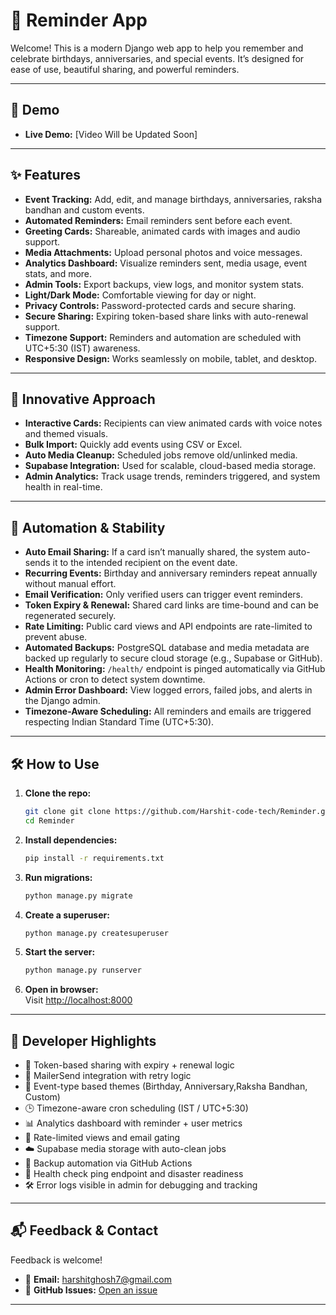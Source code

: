 # 🎉 Reminder App

Welcome! This is a modern Django web app to help you remember and celebrate birthdays, anniversaries, and special events. It’s designed for ease of use, beautiful sharing, and powerful reminders.

---

## 🚀 Demo

- **Live Demo:** [Video Will be Updated Soon]

---

## ✨ Features

- **Event Tracking:** Add, edit, and manage birthdays, anniversaries, raksha bandhan and custom events.
- **Automated Reminders:** Email reminders sent before each event.
- **Greeting Cards:** Shareable, animated cards with images and audio support.
- **Media Attachments:** Upload personal photos and voice messages.
- **Analytics Dashboard:** Visualize reminders sent, media usage, event stats, and more.
- **Admin Tools:** Export backups, view logs, and monitor system stats.
- **Light/Dark Mode:** Comfortable viewing for day or night.
- **Privacy Controls:** Password-protected cards and secure sharing.
- **Secure Sharing:** Expiring token-based share links with auto-renewal support.
- **Timezone Support:** Reminders and automation are scheduled with UTC+5:30 (IST) awareness.
- **Responsive Design:** Works seamlessly on mobile, tablet, and desktop.

---

## 🧠 Innovative Approach

- **Interactive Cards:** Recipients can view animated cards with voice notes and themed visuals.
- **Bulk Import:** Quickly add events using CSV or Excel.
- **Auto Media Cleanup:** Scheduled jobs remove old/unlinked media.
- **Supabase Integration:** Used for scalable, cloud-based media storage.
- **Admin Analytics:** Track usage trends, reminders triggered, and system health in real-time.

---

## 🔁 Automation & Stability

- **Auto Email Sharing:** If a card isn’t manually shared, the system auto-sends it to the intended recipient on the event date.
- **Recurring Events:** Birthday and anniversary reminders repeat annually without manual effort.
- **Email Verification:** Only verified users can trigger event reminders.
- **Token Expiry & Renewal:** Shared card links are time-bound and can be regenerated securely.
- **Rate Limiting:** Public card views and API endpoints are rate-limited to prevent abuse.
- **Automated Backups:** PostgreSQL database and media metadata are backed up regularly to secure cloud storage (e.g., Supabase or GitHub).
- **Health Monitoring:** `/health/` endpoint is pinged automatically via GitHub Actions or cron to detect system downtime.
- **Admin Error Dashboard:** View logged errors, failed jobs, and alerts in the Django admin.
- **Timezone-Aware Scheduling:** All reminders and emails are triggered respecting Indian Standard Time (UTC+5:30).

---

## 🛠️ How to Use

1. **Clone the repo:**
    ```sh
    git clone git clone https://github.com/Harshit-code-tech/Reminder.git
    cd Reminder
    ```

2. **Install dependencies:**
    ```sh
    pip install -r requirements.txt
    ```

3. **Run migrations:**
    ```sh
    python manage.py migrate
    ```

4. **Create a superuser:**
    ```sh
    python manage.py createsuperuser
    ```

5. **Start the server:**
    ```sh
    python manage.py runserver
    ```

6. **Open in browser:**  
   Visit [http://localhost:8000](http://localhost:8000)

---

## 🧪 Developer Highlights

- 🧾 Token-based sharing with expiry + renewal logic  
- 📩 MailerSend integration with retry logic  
- 🧠 Event-type based themes (Birthday, Anniversary,Raksha Bandhan, Custom)  
- 🕒 Timezone-aware cron scheduling (IST / UTC+5:30)  
- 📊 Analytics dashboard with reminder + user metrics  
- 🔐 Rate-limited views and email gating  
- ☁️ Supabase media storage with auto-clean jobs  
- 💾 Backup automation via GitHub Actions  
- 🛟 Health check ping endpoint and disaster readiness  
- 🛠️ Error logs visible in admin for debugging and tracking  

---

## 📬 Feedback & Contact

Feedback is welcome!  
- 📧 **Email:** [harshitghosh7@gmail.com](mailto:harshitghosh7@gmail.com)  
- 🐛 **GitHub Issues:** [Open an issue](https://github.com/Harshit-code-tech/Reminder/issues)

---
